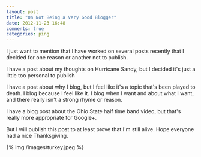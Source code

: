 ```yaml
---
layout: post
title: "On Not Being a Very Good Blogger"
date: 2012-11-23 16:48
comments: true
categories: ping
---
```

I just want to mention that I have worked on several posts recently that I decided for one reason or another not to publish. 

I have a post about my thoughts on Hurricane Sandy, but I decided it's just a little too personal to publish

I have a post about why I blog, but I feel like it's a topic that's been played to death.  I blog because I feel like it.  I blog when I want and about what I want, and there really isn't a strong rhyme or reason.

I have a blog post about the Ohio State half time band video, but that's really more appropriate for Google+.

But I will publish this post to at least prove that I'm still alive. Hope everyone had a nice Thanksgiving.

{% img /images/turkey.jpeg %}
